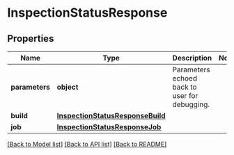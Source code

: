 # InspectionStatusResponse

## Properties
Name | Type | Description | Notes
------------ | ------------- | ------------- | -------------
**parameters** | **object** | Parameters echoed back to user for debugging. | 
**build** | [**InspectionStatusResponseBuild**](InspectionStatusResponseBuild.md) |  | 
**job** | [**InspectionStatusResponseJob**](InspectionStatusResponseJob.md) |  | 

[[Back to Model list]](../README.md#documentation-for-models) [[Back to API list]](../README.md#documentation-for-api-endpoints) [[Back to README]](../README.md)


